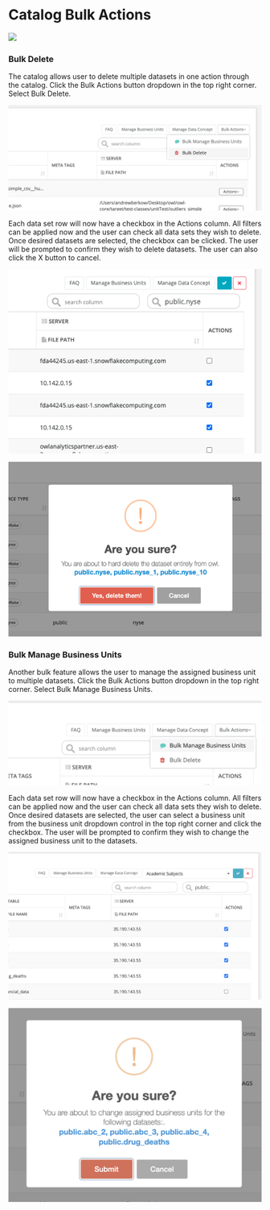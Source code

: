 # Catalog Bulk Actions

![](../.gitbook/assets/bulk\_actions.gif)

### Bulk Delete

The catalog allows user to delete multiple datasets in one action through the catalog. Click the Bulk Actions button dropdown in the top right corner. Select Bulk Delete.

![](../.gitbook/assets/screen-shot-2021-04-13-at-4.23.32-pm.png)

Each data set row will now have a checkbox in the Actions column. All filters can be applied now and the user can check all data sets they wish to delete. Once desired datasets are selected, the checkbox can be clicked. The user will be prompted to confirm they wish to delete datasets. The user can also click the X button to cancel.

![](../.gitbook/assets/screen-shot-2021-04-13-at-4.30.29-pm.png)

![](../.gitbook/assets/screen-shot-2021-04-13-at-4.30.36-pm.png)

### Bulk Manage Business Units

Another bulk feature allows the user to manage the assigned business unit to multiple datasets. Click the Bulk Actions button dropdown in the top right corner. Select Bulk Manage Business Units.

![](../.gitbook/assets/screen-shot-2021-04-13-at-4.34.48-pm.png)

Each data set row will now have a checkbox in the Actions column. All filters can be applied now and the user can check all data sets they wish to delete. Once desired datasets are selected, the user can select a business unit from the business unit dropdown control in the top right corner and click the checkbox. The user will be prompted to confirm they wish to change the assigned business unit to the datasets.

![](../.gitbook/assets/screen-shot-2021-04-13-at-4.38.15-pm.png)

![](../.gitbook/assets/screen-shot-2021-04-13-at-4.38.21-pm.png)
